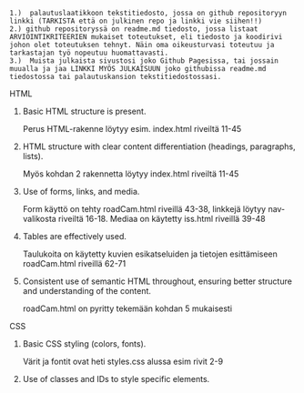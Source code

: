     1.)  palautuslaatikkoon tekstitiedosto, jossa on github repositoryyn linkki (TARKISTA että on julkinen repo ja linkki vie siihen!!)    
    2.) github repositoryssä on readme.md tiedosto, jossa listaat ARVIOINTIKRITEERIEN mukaiset toteutukset, eli tiedosto ja koodirivi johon olet toteutuksen tehnyt. Näin oma oikeusturvasi toteutuu ja tarkastajan työ nopeutuu huomattavasti.  
    3.)  Muista julkaista sivustosi joko Github Pagesissa, tai jossain muualla ja jaa LINKKI MYÖS JULKAISUUN joko githubissa readme.md tiedostossa tai palautuskansion tekstitiedostossasi.

HTML

1) Basic HTML structure is present.

    Perus HTML-rakenne löytyy esim. index.html riveiltä 11-45



2) HTML structure with clear content differentiation (headings, paragraphs, lists).

    Myös kohdan 2 rakennetta löytyy index.html riveiltä 11-45


3) Use of forms, links, and media.

    Form käyttö on tehty roadCam.html riveillä 43-38, linkkejä löytyy nav-valikosta riveiltä 16-18.
    Mediaa on käytetty iss.html riveillä 39-48


4) Tables are effectively used.

    Taulukoita on käytetty kuvien esikatseluiden ja tietojen esittämiseen roadCam.html riveillä 62-71


5)  Consistent use of semantic HTML throughout, ensuring better structure and understanding of the content.

    roadCam.html on pyritty tekemään kohdan 5 mukaisesti




CSS

1) Basic CSS styling (colors, fonts).

    Värit ja fontit ovat heti styles.css alussa esim rivit 2-9


2) Use of classes and IDs to style specific elements.

    
